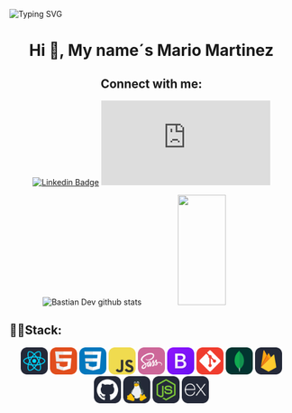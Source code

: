 ![Typing SVG](https://readme-typing-svg.herokuapp.com/?color=02D9F7FF&size=35&center=true&vCenter=true&width=1000&lines=Hello;welcome+to+my+github+repository.+👋👋;)
<!--------------------------------------------------------------------------------------------------------------------->
<div>
  <h1 align="center">Hi 👋, My name´s Mario Martinez</h1>
  </div>
<!---------------------------------------------------------------------------------------------------------------------->
<h2 align="center">Connect with me:</h2>

<div align="center">

[![Linkedin Badge](https://img.shields.io/badge/linkedin-%230077B5.svg?&style=for-the-badge&logo=linkedin&logoColor=white)](https://www.linkedin.com/in/mario-martinez-60548a253/)
[![Mail Badge](https://img.shields.io/badge/email-c14438?style=for-the-badge&logo=Gmail&logoColor=white&link=mailto:👽@gmail.com)](mailto:👽@gmail.com)
</div>

<!------------------------------------------------------------------------------------------------------------------------->
<div align="center">  
  <img width="49%" height="195px" src="https://github-readme-stats.vercel.app/api?username=bastndev&show_icons=true&count_private=true&hide_border=true&title_color=02D9F7FF&icon_color=02D9F7FF&text_color=c9d1d9&bg_color=0d1117" alt="Bastian Dev github stats" /> 
<!--------------------------------------------------------------------------------------------------------------------->  
  <img width="41%" height="195px" src="https://github-readme-stats.vercel.app/api/top-langs/?username=bastndev&layout=compact&hide_border=true&title_color=02D9F7FF&text_color=02D9F7FF&bg_color=0d1117" />
</div> 

  
<!----------------------------------------------------------------------------------------------------------------------->
<div>
  <h2 align="left" >👨‍💻Stack:</h2>
  <p align="center">
<img src="https://github.com/tandpfun/skill-icons/blob/main/icons/React-Dark.svg" width="48" title="React.Js"> 
<img src="https://github.com/tandpfun/skill-icons/blob/main/icons/HTML.svg" width="48" title="HTML"> 
<img src="https://github.com/tandpfun/skill-icons/blob/main/icons/CSS.svg" width="48" title="CSS">   
<img src="https://github.com/tandpfun/skill-icons/blob/main/icons/JavaScript.svg" width="48"  title="Javascript">  
<img src="https://github.com/tandpfun/skill-icons/blob/main/icons/Sass.svg" width="48" title="Sass">  
<img src="https://github.com/tandpfun/skill-icons/blob/main/icons/Bootstrap.svg" width="48"> 
<img src="https://github.com/tandpfun/skill-icons/blob/main/icons/Git.svg" width="48" title="Git">  
<img src="https://github.com/tandpfun/skill-icons/blob/main/icons/MongoDB.svg" width="48" title="MongoDB">  
<img src="https://github.com/tandpfun/skill-icons/blob/main/icons/Firebase-Dark.svg" width="48" title="Firebase">  
<img src="https://github.com/tandpfun/skill-icons/blob/main/icons/Github-Dark.svg" width="48" title="Github">  
<img src="https://github.com/tandpfun/skill-icons/blob/main/icons/Linux-Dark.svg" width="48" title="Linux"> 
<img src="https://github.com/tandpfun/skill-icons/blob/main/icons/NodeJS-Dark.svg" width="48" title="NodeJs">
<img src="https://github.com/tandpfun/skill-icons/blob/main/icons/ExpressJS-Dark.svg" width="48" title="Express"> 
<p/>
  </div>
<!----------------------------------------------------------------------------------------------------------------------->
